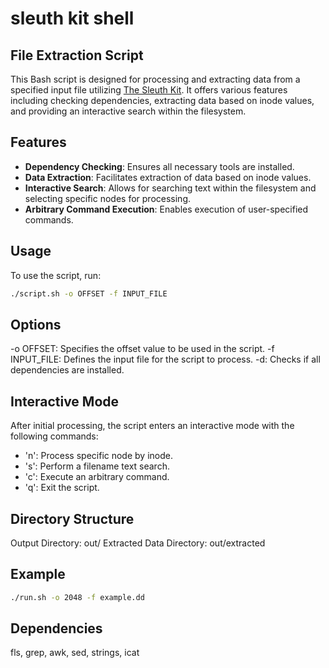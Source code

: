# sleuth kit shell

## File Extraction Script

This Bash script is designed for processing and extracting data from a specified input file utilizing [The Sleuth Kit](https://github.com/sleuthkit/sleuthkit). It offers various features including checking dependencies, extracting data based on inode values, and providing an interactive search within the filesystem.

## Features

- **Dependency Checking**: Ensures all necessary tools are installed.
- **Data Extraction**: Facilitates extraction of data based on inode values.
- **Interactive Search**: Allows for searching text within the filesystem and selecting specific nodes for processing.
- **Arbitrary Command Execution**: Enables execution of user-specified commands.

## Usage

To use the script, run:

```bash
./script.sh -o OFFSET -f INPUT_FILE
```

## Options

-o OFFSET: Specifies the offset value to be used in the script.
-f INPUT_FILE: Defines the input file for the script to process.
-d: Checks if all dependencies are installed.

 ## Interactive Mode

 After initial processing, the script enters an interactive mode with the following commands:

- 'n': Process specific node by inode.
- 's': Perform a filename text search.
- 'c': Execute an arbitrary command.
- 'q': Exit the script.

## Directory Structure

Output Directory: out/
Extracted Data Directory:  out/extracted

## Example

```bash
./run.sh -o 2048 -f example.dd
```

## Dependencies

 fls, grep, awk, sed, strings, icat
